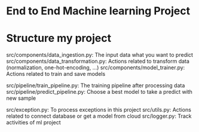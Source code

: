 # End to End Machine learning Project

# Structure my project

src/components/data_ingestion.py: The input data what you want to predict
src/components/data_transformation.py: Actions related to transform data (normalization, one-hot-encoding, ...)
src/components/model_trainer.py: Actions related to train and save models

src/pipeline/train_pipeline.py: The training pipeline after processing data
src/pipeline/predict_pipeline.py: Choose a best model to take a predict with new sample

src/exception.py: To process exceptions in this project
src/utils.py: Actions related to connect database or get a model from cloud
src/logger.py: Track activities of ml project
